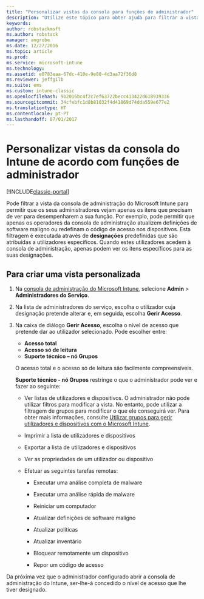 ```yaml
---
title: "Personalizar vistas da consola para funções de administrador"
description: "Utilize este tópico para obter ajuda para filtrar a vista da consola de administração do Intune de modo a permitir aos administradores verem apenas os itens de que precisam no âmbito das funções deles."
keywords: 
author: robstackmsft
ms.author: robstack
manager: angrobe
ms.date: 12/27/2016
ms.topic: article
ms.prod: 
ms.service: microsoft-intune
ms.technology: 
ms.assetid: e0783eaa-67dc-410e-9e80-4d3aa72f36d8
ms.reviewer: jeffgilb
ms.suite: ems
ms.custom: intune-classic
ms.openlocfilehash: 9b2016bc4f2c7ef63722becc413422d618939336
ms.sourcegitcommit: 34cfebfc1d8b81032f4d41869d74dda559e677e2
ms.translationtype: HT
ms.contentlocale: pt-PT
ms.lasthandoff: 07/01/2017
---
```

# <a name="customize-intune-console-views-according-to-admin-roles"></a>Personalizar vistas da consola do Intune de acordo com funções de administrador

[!INCLUDE[classic-portal](../includes/classic-portal.md)]

Pode filtrar a vista da consola de administração do Microsoft Intune para permitir que os seus administradores vejam apenas os itens que precisam de ver para desempenharem a sua função. Por exemplo, pode permitir que apenas os operadores da consola de administração atualizem definições de software maligno ou redefinam o código de acesso nos dispositivos. Esta filtragem é executada através de **designações** predefinidas que são atribuídas a utilizadores específicos. Quando estes utilizadores acedem à consola de administração, apenas podem ver os itens específicos para as suas designações.

## <a name="to-create-a-custom-view"></a>Para criar uma vista personalizada

1.  Na [consola de administração do Microsoft Intune](https://manage.microsoft.com), selecione **Admin** &gt; **Administradores do Serviço**.

2.  Na lista de administradores do serviço, escolha o utilizador cuja designação pretende alterar e, em seguida, escolha **Gerir Acesso**.

3.  Na caixa de diálogo **Gerir Acesso**, escolha o nível de acesso que pretende dar ao utilizador selecionado. Pode escolher entre:

    -   **Acesso total**
    -   **Acesso só de leitura**
    -   **Suporte técnico – nó Grupos**

    O acesso total e o acesso só de leitura são facilmente compreensíveis. <!--- **Helpdesk - Groups Node** allows users to choose from one of the following designations that provide custom levels of access to the Intune admin console:--->

    **Suporte técnico - nó Grupos** restringe o que o administrador pode ver e fazer ao seguinte:

    -   Ver listas de utilizadores e dispositivos. O administrador não pode utilizar filtros para modificar a vista. No entanto, pode utilizar a filtragem de grupos para modificar o que ele conseguirá ver. Para obter mais informações, consulte [Utilizar grupos para gerir utilizadores e dispositivos com o Microsoft Intune](use-groups-to-manage-users-and-devices-with-microsoft-intune.md).

    -   Imprimir a lista de utilizadores e dispositivos

    -   Exportar a lista de utilizadores e dispositivos

    -   Ver as propriedades de um utilizador ou dispositivo

    -   Efetuar as seguintes tarefas remotas:

        -   Executar uma análise completa de malware

        -   Executar uma análise rápida de malware

        -   Reiniciar um computador

        -   Atualizar definições de software maligno

        -   Atualizar políticas

        -   Atualizar inventário

        -   Bloquear remotamente um dispositivo

        -   Repor um código de acesso

Da próxima vez que o administrador configurado abrir a consola de administração do Intune, ser-lhe-á concedido o nível de acesso que lhe tiver designado.
